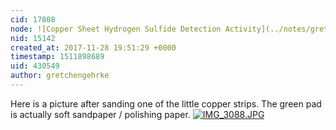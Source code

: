 ```yaml
---
cid: 17808
node: ![Copper Sheet Hydrogen Sulfide Detection Activity](../notes/gretchengehrke/11-02-2017/copper-sheet-hydrogen-sulfide-detection-activity)
nid: 15142
created_at: 2017-11-28 19:51:29 +0000
timestamp: 1511898689
uid: 430549
author: gretchengehrke
---
```


Here is a picture after sanding one of the little copper strips. The green pad is actually soft sandpaper / polishing paper.
[![IMG_3088.JPG](https://publiclab.org/system/images/photos/000/022/633/large/IMG_3088.JPG)](https://publiclab.org/system/images/photos/000/022/633/original/IMG_3088.JPG)

